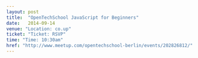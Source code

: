 ```yaml
---
layout: post
title:  "OpenTechSchool JavaScript for Beginners"
date:   2014-09-14
venue: "Location: co.up"
ticket: "Ticket: RSVP"
time: "Time: 10:30am"
href: "http://www.meetup.com/opentechschool-berlin/events/202826812/"
---
```

<!-- fill in the URL of your event host page if you haven't enough information for a detail page, so the event link won't point on the detail page at all -->
